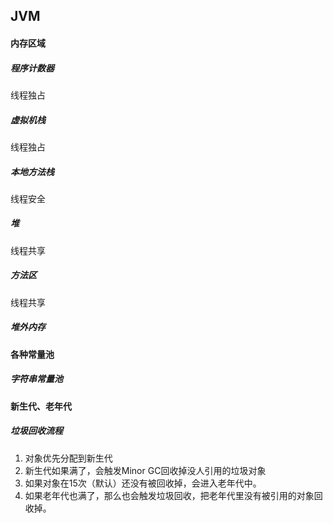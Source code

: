 ## JVM

#### 内存区域
##### 程序计数器
线程独占
##### 虚拟机栈
线程独占
##### 本地方法栈
线程安全
##### 堆
线程共享
##### 方法区
线程共享
##### 堆外内存

#### 各种常量池 

##### 字符串常量池

#### 新生代、老年代

##### 垃圾回收流程
1. 对象优先分配到新生代
2. 新生代如果满了，会触发Minor GC回收掉没人引用的垃圾对象
3. 如果对象在15次（默认）还没有被回收掉，会进入老年代中。
4. 如果老年代也满了，那么也会触发垃圾回收，把老年代里没有被引用的对象回收掉。